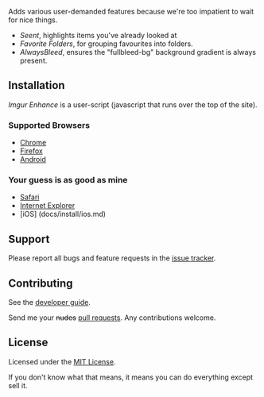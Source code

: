 [](https://github.com/dave-newson/imgur-enhance/raw/release/docs/assets/imgur-enhance.png)

Adds various user-demanded features because we're too impatient to wait for nice things.

- *Seent*, highlights items you've already looked at
- *Favorite Folders*, for grouping favourites into folders.
- *AlwaysBleed*, ensures the "fullbleed-bg" background gradient is always present.

## Installation

*Imgur Enhance* is a user-script (javascript that runs over the top of the site).

### Supported Browsers
 - [Chrome](docs/install/chrome.md)
 - [Firefox](docs/install/firefox.md)
 - [Android](docs/install/android.md)

### Your guess is as good as mine
 - [Safari](docs/install/safari.md)
 - [Internet Explorer](docs/install/internet-explorer.md)
 - [iOS] (docs/install/ios.md)

## Support

Please report all bugs and feature requests in the [issue tracker](https://github.com/dave-newson/imgur-enhance/issues).

## Contributing

See the [developer guide](docs/dev/readme.md).

Send me your ~~nudes~~ [pull requests](https://github.com/dave-newson/imgur-enhance/pulls). Any contributions welcome.

## License

Licensed under the [MIT License](LICENSE).

If you don't know what that means, it means you can do everything except sell it.